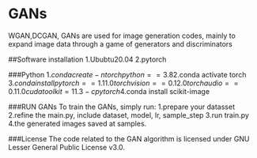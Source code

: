 # GANs
WGAN,DCGAN,
GANs are used for image generation codes, mainly to expand image data through a game of generators and discriminators

##Software installation
1.Ububtu20.04
2.pytorch

###Python
1.$conda create -n torch python==3.8 
2.$conda activate torch
3.$conda install pytorch==1.11.0 torchvision==0.12.0 torchaudio==0.11.0 cudatoolkit=11.3 -c pytorch
4.$conda install scikit-image

###RUN GANs
To train the GANs, simply run:
1.prepare your datasset
2.refine the main.py, include dataset, model, lr, sample_step
3.run train.py
4.the generated images saved at samples.

###License
The code related to the GAN algorithm is licensed under GNU Lesser General Public License v3.0. 


